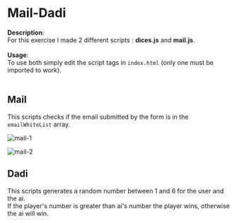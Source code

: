 # Mail-Dadi

**Description**:<br>
For this exercise I made 2 different scripts : **dices.js** and **mail.js**.<br>
<br>
**Usage**:<br>
To use both simply edit the script tags in ```index.html``` (only one must be imported to work).
<br>
<br>


## Mail
This scripts checks if the email submitted by the form is in the ```emailWhiteList``` array.

![mail-1](https://user-images.githubusercontent.com/85038274/151675023-c4b9724e-29ca-4de4-b908-7a5c4cb57ae2.PNG)

![mail-2](https://user-images.githubusercontent.com/85038274/151675024-5dc9e8c2-05c1-44f2-9c90-586e04df3224.PNG)



## Dadi
This scripts generates a random number between 1 and 6 for the user and the ai.<br>
If the player's number is greater than ai's number the player wins, otherwise the ai will win.
